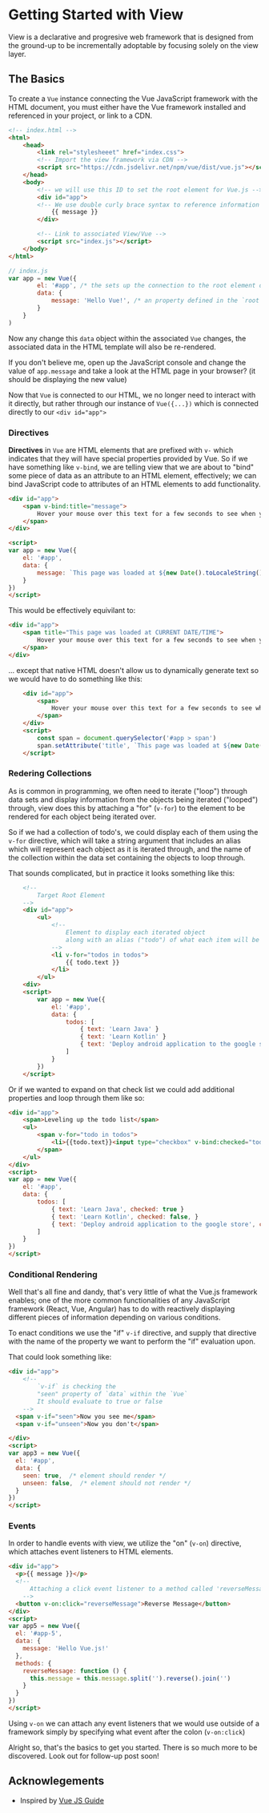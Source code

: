 # Getting Started with View 

View is a declarative and progresive web framework that is designed from the ground-up to be incrementally adoptable by focusing solely on the view layer. 


## The Basics 
To create a `Vue` instance connecting the Vue JavaScript framework with the HTML document, you must either have the Vue framework installed and referenced in your project, or link to a CDN.  

```html 
<!-- index.html -->
<html>
    <head>
        <link rel="stylesheeet" href="index.css">
        <!-- Import the view framework via CDN -->
        <script src="https://cdn.jsdelivr.net/npm/vue/dist/vue.js"></script>
    </head>
    <body>
        <!-- we will use this ID to set the root element for Vue.js -->
        <div id="app">
        <!-- We use double curly brace syntax to reference information contained in the 'data' element of the Vue , this is called a "template literal" -->
            {{ message }}
        </div>

        <!-- Link to associated View/Vue -->
        <script src="index.js"></script>
    </body>
</html>
```

```js
// index.js 
var app = new Vue({ 
        el: '#app', /* the sets up the connection to the root element of the application */
        data: {
            message: 'Hello Vue!', /* an property defined in the `root` of data will be immediately accessible between double {{}}curly braces in a HTML document */ 
        }
    }
)
```

Now any change this `data` object within the associated `Vue` changes, the associated data in the HTML template will also be re-rendered. 

If you don't believe me, open up the JavaScript console and change the value of `app.message` and take a look at the HTML page in your browser? (it should be displaying the new value) 

Now that `Vue` is connected to our HTML, we no longer need to interact with it directly, but rather through our instance of `Vue({...})` which is connected directly to our `<div id="app">`


### Directives 

**Directives** in `Vue` are HTML elements that are prefixed with `v-` which indicates that they will have special properties provided by Vue. So if we have something like `v-bind`, we are telling view that we are about to "bind" some piece of data as an attribute to an HTML element, effectively; we can bind JavaScript code to attributes of an HTML elements to add functionality. 

```html
<div id="app">
    <span v-bind:title="message">
        Hover your mouse over this text for a few seconds to see when you loaded the page. 
    </span>
</div>

<script>
var app = new Vue({
    el: '#app', 
    data: {
        message: `This page was loaded at ${new Date().toLocaleString()}` 
    }
})
</script>
```

This would be effectively equivilant to: 

```html 
<div id="app">
    <span title="This page was loaded at CURRENT DATE/TIME">
        Hover your mouse over this text for a few seconds to see when you loaded the page. 
    </span>
</div>
```

... except that native HTML doesn't allow us to dynamically generate text so we would have to do something like this: 

```html
    <div id="app">
        <span>
            Hover your mouse over this text for a few seconds to see when you loaded the page. 
        </span>
    </div>
    <script>
        const span = document.querySelector('#app > span')
        span.setAttribute('title', `This page was loaded at ${new Date().toLocaleString()}`)
    </script>
```

### Redering Collections 

As is common in programming, we often need to iterate ("loop") through data sets and display information from the objects being iterated ("looped") through, view does this by attaching a "for" (`v-for`) to the element to be rendered for each object being iterated over. 

So if we had a collection of todo's, we could display each of them using the `v-for` directive, which will take a string argument that includes an alias which will represent each object as it is iterated through, and the name of the collection within the data set containing the objects to loop through. 

That sounds complicated, but in practice it looks something like this: 

```html
    <!-- 
        Target Root Element 
    -->
    <div id="app"> 
        <ul>
            <!--    
                Element to display each iterated object
                along with an alias ("todo") of what each item will be called from the speciefied collection ("todos")
            -->
            <li v-for="todos in todos">
                {{ todo.text }}
            </li>
        </ul>
    <div>
    <script>
        var app = new Vue({
            el: '#app', 
            data: {
                todos: [
                    { text: 'Learn Java' }
                    { text: 'Learn Kotlin' }
                    { text: 'Deploy android application to the google store' }
                ]
            }
        })
    </script>
```

Or if we wanted to expand on that check list we could add additional properties and loop through them like so: 

```html
<div id="app">
    <span>Leveling up the todo list</span>
    <ul>
        <span v-for="todo in todos">
            <li>{{todo.text}}<input type="checkbox" v-bind:checked="todo.checked" aria-label="todo.text"/> </li>
        </span>
    </ul>
</div>
<script>
var app = new Vue({
    el: '#app', 
    data: {
        todos: [
            { text: 'Learn Java', checked: true }
            { text: 'Learn Kotlin', checked: false, }
            { text: 'Deploy android application to the google store', checked: true }
        ]
    }
})
</script>
```

### Conditional Rendering 

Well that's all fine and dandy, that's very little of what the Vue.js framework enables; one of the more common functionalities of any JavaScript framework (React, Vue, Angular) has to do with reactively displaying different pieces of information depending on various conditions. 

To enact conditions we use the "if" `v-if` directive, and supply that directive with the name of the property we want to perform the "if" evaluation upon. 

That could look something like: 

```html 
<div id="app">
    <!-- 
        `v-if` is checking the 
        "seen" property of `data` within the `Vue` 
        It should evaluate to true or false 
    -->
  <span v-if="seen">Now you see me</span>
  <span v-if="unseen">Now you don't</span>

</div>
<script>
var app3 = new Vue({
  el: '#app',
  data: {
    seen: true,  /* element should render */
    unseen: false,  /* element should not render */
  }
})
</script>
```

### Events 

In order to handle events with view, we utilize the "on" (`v-on`) directive, which attaches event listeners to HTML elements. 


```html
<div id="app">
  <p>{{ message }}</p>
  <!-- 
      Attaching a click event listener to a method called 'reverseMessage'
    -->
  <button v-on:click="reverseMessage">Reverse Message</button>
</div>
<script>
var app5 = new Vue({
  el: '#app-5',
  data: {
    message: 'Hello Vue.js!'
  },
  methods: {
    reverseMessage: function () {
      this.message = this.message.split('').reverse().join('')
    }
  }
})
</script>
```

Using `v-on` we can attach any event listeners that we would use outside of a framework simply by specifying what event after the colon (`v-on:click`)

Alright so, that's the basics to get you started. There is so much more to be discovered. Look out for follow-up post soon!

## Acknowlegements 

* Inspired by [Vue JS Guide](https://vuejs.org/v2/guide/)
